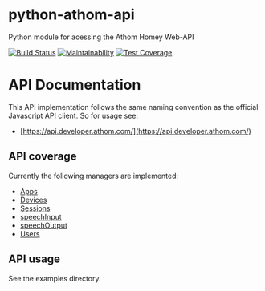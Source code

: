 # python-athom-api
Python module for acessing the Athom Homey Web-API

[![Build Status](https://travis-ci.org/rkokkelk/python-athom-api.svg?branch=master)](https://travis-ci.org/rkokkelk/python-athom-api)
[![Maintainability](https://api.codeclimate.com/v1/badges/dc8aed8d644968e69728/maintainability)](https://codeclimate.com/github/rkokkelk/python-athom-api/maintainability)
[![Test Coverage](https://api.codeclimate.com/v1/badges/dc8aed8d644968e69728/test_coverage)](https://codeclimate.com/github/rkokkelk/python-athom-api/test_coverage)

# API Documentation

This API implementation follows the same naming convention as the official Javascript API client. So for usage see:
* [https://api.developer.athom.com/](https://api.developer.athom.com/)

## API coverage

Currently the following managers are implemented:

* [Apps](https://api.developer.athom.com/HomeyAPI.ManagerApps.html)
* [Devices](https://api.developer.athom.com/HomeyAPI.ManagerDevices.html)
* [Sessions](https://api.developer.athom.com/HomeyAPI.ManagerSessions.html)
* [speechInput](https://api.developer.athom.com/HomeyAPI.ManagerSpeechInput.html)
* [speechOutput](https://api.developer.athom.com/HomeyAPI.ManagerSpeechOutput.html)
* [Users](https://api.developer.athom.com/HomeyAPI.ManagerUsers.html)

## API usage

See the examples directory.
